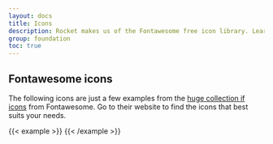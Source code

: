 ```yaml
---
layout: docs
title: Icons
description: Rocket makes us of the Fontawesome free icon library. Learn more how to use them.
group: foundation
toc: true
---
```


## Fontawesome icons

The following icons are just a few examples from the [huge collection if icons](https://fontawesome.com/) from Fontawesome. Go to their website to find the icons that best suits your needs.

{{< example >}}
<i class="fab fa-bootstrap mr-2"></i>
<i class="fab fa-facebook mr-2"></i>
<i class="fab fa-dribbble mr-2"></i>
<i class="fab fa-reddit mr-2"></i>
<i class="fab fa-twitter"></i>
{{< /example >}}

